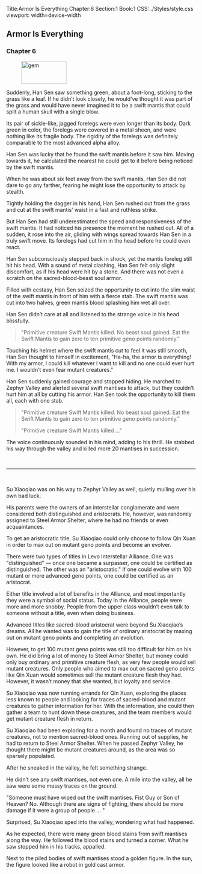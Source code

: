 Title:Armor Is Everything
Chapter:6
Section:1
Book:1
CSS:../Styles/style.css
viewport: width=device-width

## Armor Is Everything
### Chapter 6

<figure>
	<img src="../Images/gem.gif" alt="gem" id="gem" width="120" height="60" />
</figure>



Suddenly, Han Sen saw something green, about a foot-long, sticking to the grass like a leaf. If he didn’t look closely, he would’ve thought it was part of the grass and would have never imagined it to be a swift mantis that could split a human skull with a single blow.

Its pair of sickle-like, jagged forelegs were even longer than its body. Dark green in color, the forelegs were covered in a metal sheen, and were nothing like its fragile body. The rigidity of the forelegs was definitely comparable to the most advanced alpha alloy.

Han Sen was lucky that he found the swift mantis before it saw him. Moving towards it, he calculated the nearest he could get to it before being noticed by the swift mantis.

When he was about six feet away from the swift mantis, Han Sen did not dare to go any farther, fearing he might lose the opportunity to attack by stealth.

Tightly holding the dagger in his hand, Han Sen rushed out from the grass and cut at the swift mantis’ waist in a fast and ruthless strike.

But Han Sen had still underestimated the speed and responsiveness of the swift mantis. It had noticed his presence the moment he rushed out. All of a sudden, it rose into the air, gliding with wings spread towards Han Sen in a truly swift move. Its forelegs had cut him in the head before he could even react.

Han Sen subconsciously stepped back in shock, yet the mantis foreleg still hit his head. With a sound of metal clashing, Han Sen felt only slight discomfort, as if his head were hit by a stone. And there was not even a scratch on the sacred-blood-beast soul armor.

Filled with ecstasy, Han Sen seized the opportunity to cut into the slim waist of the swift mantis in front of him with a fierce stab. The swift mantis was cut into two halves, green mantis blood splashing him wet all over.

Han Sen didn’t care at all and listened to the strange voice in his head blissfully.

> "Primitive creature Swift Mantis killed. No beast soul gained. Eat the Swift Mantis to gain zero to ten primitive geno points randomly."

Touching his helmet where the swift mantis cut to feel it was still smooth, Han Sen thought to himself in excitement, "Ha-ha, the armor is everything! With my armor, I could kill whatever I want to kill and no one could ever hurt me. I wouldn’t even fear mutant creatures."

Han Sen suddenly gained courage and stopped hiding. He marched to Zephyr Valley and alerted several swift mantises to attack, but they couldn’t hurt him at all by cutting his armor. Han Sen took the opportunity to kill them all, each with one stab.

> "Primitive creature Swift Mantis killed. No beast soul gained. Eat the Swift Mantis to gain zero to ten primitive geno points randomly."
>
>"Primitive creature Swift Mantis killed ..."

The voice continuously sounded in his mind, adding to his thrill. He stabbed his way through the valley and killed more 20 mantises in succession.

<br>

****

</br>

Su Xiaoqiao was on his way to Zephyr Valley as well, quietly mulling over his own bad luck.

His parents were the owners of an interstellar conglomerate and were considered both distinguished and aristocrats. He, however, was randomly assigned to Steel Armor Shelter, where he had no friends or even acquaintances.

To get an aristocratic title, Su Xiaoqiao could only choose to follow Qin Xuan in order to max out on mutant geno points and become an evolver.

There were two types of titles in Levo Interstellar Alliance. One was "distinguished" — once one became a surpasser, one could be certified as distinguished. The other was an "aristocratic." If one could evolve with 100 mutant or more advanced geno points, one could be certified as an aristocrat.

Either title involved a lot of benefits in the Alliance, and most importantly they were a symbol of social status. Today in the Alliance, people were more and more snobby. People from the upper class wouldn’t even talk to someone without a title, even when doing business.

Advanced titles like sacred-blood aristocrat were beyond Su Xiaoqiao’s dreams. All he wanted was to gain the title of ordinary aristocrat by maxing out on mutant geno points and completing an evolution.

However, to get 100 mutant geno points was still too difficult for him on his own. He did bring a lot of money to Steel Armor Shelter, but money could only buy ordinary and primitive creature flesh, as very few people would sell mutant creatures. Only people who aimed to max out on sacred geno points like Qin Xuan would sometimes sell the mutant creature flesh they had. However, it wasn’t money that she wanted, but loyalty and service.

Su Xiaoqiao was now running errands for Qin Xuan, exploring the places less known to people and looking for traces of sacred-blood and mutant creatures to gather information for her. With the information, she could then gather a team to hunt down these creatures, and the team members would get mutant creature flesh in return.

Su Xiaoqiao had been exploring for a month and found no traces of mutant creatures, not to mention sacred-blood ones. Running out of supplies, he had to return to Steel Armor Shelter. When he passed Zephyr Valley, he thought there might be mutant creatures around, as the area was so sparsely populated.

After he sneaked in the valley, he felt something strange.

He didn’t see any swift mantises, not even one. A mile into the valley, all he saw were some messy traces on the ground.

"Someone must have wiped out the swift mantises. Fist Guy or Son of Heaven? No. Although there are signs of fighting, there should be more damage if it were a group of people ... "

Surprised, Su Xiaoqiao sped into the valley, wondering what had happened.

As he expected, there were many green blood stains from swift mantises along the way. He followed the blood stains and turned a corner. What he saw stopped him in his tracks, appalled.

Next to the piled bodies of swift mantises stood a golden figure. In the sun, the figure looked like a robot in gold cast armor.